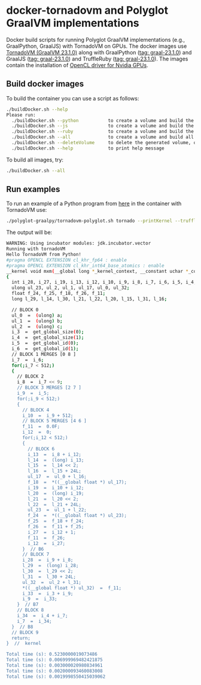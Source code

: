 # docker-tornadovm and Polyglot GraalVM implementations
Docker build scripts for running Polyglot GraalVM implementations (e.g., GraalPython, GraalJS) with TornadoVM on GPUs.
The docker images use [TornadoVM (GraalVM 23.1.0)](https://github.com/beehive-lab/TornadoVM/commit/fe269d9b16d9b0b1ac981c80dfec2a5cf7c14206) along with GraalPython ([tag: graal-23.1.0](https://github.com/oracle/graalpython/releases/tag/graal-23.1.0)) and GraalJS ([tag: graal-23.1.0](https://github.com/oracle/graaljs/releases/tag/graal-23.1.0)) and TruffleRuby ([tag: graal-23.1.0](https://github.com/oracle/truffleruby/releases/tag/graal-23.1.0)). The images contain the installation of [OpenCL driver for Nvidia GPUs]().

## Build docker images
To build the container you can use a script as follows:
```bash
./buildDocker.sh --help
Please run:
  ./buildDocker.sh --python           to create a volume and build the docker image for tornadovm-graalpy, or
  ./buildDocker.sh --js               to create a volume and build the docker image for tornadovm-graaljs, or
  ./buildDocker.sh --ruby             to create a volume and build the docker image for tornadovm-truffleruby, or
  ./buildDocker.sh --all              to create a volume and build all docker images, or
  ./buildDocker.sh --deleteVolume     to delete the generated volume, or
  ./buildDocker.sh --help             to print help message
```

To build all images, try:
```bash
./buildDocker.sh --all
```

## Run examples
To run an example of a Python program from [here](https://github.com/beehive-lab/TornadoVM/blob/master/tornado-assembly/src/examples/polyglotTruffle/mxmWithTornadoVM.py) in the container with TornadoVM use:
```bash
./polyglot-graalpy/tornadovm-polyglot.sh tornado --printKernel --truffle python /tornado-dev/tornado/bin/sdk/examples/polyglotTruffle/mxmWithTornadoVM.py
```
The output will be:
```bash
WARNING: Using incubator modules: jdk.incubator.vector
Running with tornadoVM
Hello TornadoVM from Python!
#pragma OPENCL EXTENSION cl_khr_fp64 : enable  
#pragma OPENCL EXTENSION cl_khr_int64_base_atomics : enable  
__kernel void mxm(__global long *_kernel_context, __constant uchar *_constant_region, __local uchar *_local_region, __global int *_atomics, __global uchar *a, __global uchar *b, __global uchar *c, __private int N)
{
  int i_28, i_27, i_19, i_13, i_12, i_10, i_9, i_8, i_7, i_6, i_5, i_4, i_3, i_34, i_33; 
  ulong ul_23, ul_2, ul_1, ul_17, ul_0, ul_32; 
  float f_24, f_25, f_18, f_26, f_11; 
  long l_29, l_14, l_30, l_21, l_22, l_20, l_15, l_31, l_16; 

  // BLOCK 0
  ul_0  =  (ulong) a;
  ul_1  =  (ulong) b;
  ul_2  =  (ulong) c;
  i_3  =  get_global_size(0);
  i_4  =  get_global_size(1);
  i_5  =  get_global_id(0);
  i_6  =  get_global_id(1);
  // BLOCK 1 MERGES [0 8 ]
  i_7  =  i_6;
  for(;i_7 < 512;)
  {
    // BLOCK 2
    i_8  =  i_7 << 9;
    // BLOCK 3 MERGES [2 7 ]
    i_9  =  i_5;
    for(;i_9 < 512;)
    {
      // BLOCK 4
      i_10  =  i_9 + 512;
      // BLOCK 5 MERGES [4 6 ]
      f_11  =  0.0F;
      i_12  =  0;
      for(;i_12 < 512;)
      {
        // BLOCK 6
        i_13  =  i_8 + i_12;
        l_14  =  (long) i_13;
        l_15  =  l_14 << 2;
        l_16  =  l_15 + 24L;
        ul_17  =  ul_0 + l_16;
        f_18  =  *((__global float *) ul_17);
        i_19  =  i_10 + i_12;
        l_20  =  (long) i_19;
        l_21  =  l_20 << 2;
        l_22  =  l_21 + 24L;
        ul_23  =  ul_1 + l_22;
        f_24  =  *((__global float *) ul_23);
        f_25  =  f_18 + f_24;
        f_26  =  f_11 + f_25;
        i_27  =  i_12 + 1;
        f_11  =  f_26;
        i_12  =  i_27;
      }  // B6
      // BLOCK 7
      i_28  =  i_9 + i_8;
      l_29  =  (long) i_28;
      l_30  =  l_29 << 2;
      l_31  =  l_30 + 24L;
      ul_32  =  ul_2 + l_31;
      *((__global float *) ul_32)  =  f_11;
      i_33  =  i_3 + i_9;
      i_9  =  i_33;
    }  // B7
    // BLOCK 8
    i_34  =  i_4 + i_7;
    i_7  =  i_34;
  }  // B8
  // BLOCK 9
  return;
}  //  kernel

Total time (s): 0.5230000019073486
Total time (s): 0.006999969482421875
Total time (s): 0.003000020980834961
Total time (s): 0.002000093460083008
Total time (s): 0.0019998550415039062
```
